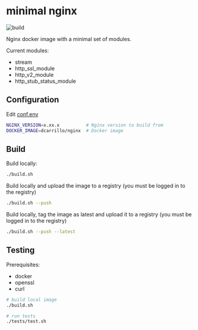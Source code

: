 # minimal nginx

![build](https://github.com/dcarrillo/docker-nginx/workflows/CI/badge.svg)

Nginx docker image with a minimal set of modules.

Current modules:

- stream
- http_ssl_module
- http_v2_module
- http_stub_status_module

## Configuration

Edit [conf.env](conf.env)

```bash
NGINX_VERSION=x.xx.x          # Nginx version to build from
DOCKER_IMAGE=dcarrillo/nginx  # Docker image
```

## Build

Build locally:

```bash
./build.sh
```

Build locally and upload the image to a registry (you must be logged in to the registry)

```bash
./build.sh --push
```

Build locally, tag the image as latest and upload it to a registry (you must be logged in to the registry)

```bash
./build.sh --push --latest
```

## Testing

Prerequisites:

- docker
- openssl
- curl

```bash
# build local image
./build.sh

# run tests
./tests/test.sh
```
